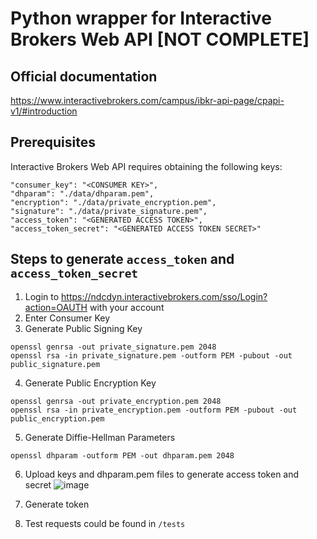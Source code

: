 # Python wrapper for Interactive Brokers Web API [NOT COMPLETE]

## Official documentation

https://www.interactivebrokers.com/campus/ibkr-api-page/cpapi-v1/#introduction

## Prerequisites

Interactive Brokers Web API requires obtaining the following keys:

```
"consumer_key": "<CONSUMER KEY>",
"dhparam": "./data/dhparam.pem",
"encryption": "./data/private_encryption.pem",
"signature": "./data/private_signature.pem",
"access_token": "<GENERATED ACCESS TOKEN>",
"access_token_secret": "<GENERATED ACCESS TOKEN SECRET>"
```

## Steps to generate `access_token` and `access_token_secret`

1. Login to https://ndcdyn.interactivebrokers.com/sso/Login?action=OAUTH with your account
2. Enter Consumer Key
3. Generate Public Signing Key

```
openssl genrsa -out private_signature.pem 2048
openssl rsa -in private_signature.pem -outform PEM -pubout -out public_signature.pem
```

4. Generate Public Encryption Key

```
openssl genrsa -out private_encryption.pem 2048
openssl rsa -in private_encryption.pem -outform PEM -pubout -out public_encryption.pem
```

5. Generate Diffie-Hellman Parameters

```
openssl dhparam -outform PEM -out dhparam.pem 2048
```

6. Upload keys and dhparam.pem files to generate access token and secret
![image](https://github.com/user-attachments/assets/05b862f2-cbc8-4c56-9b53-17a315363da4)

7. Generate token

8. Test requests could be found in `/tests`

